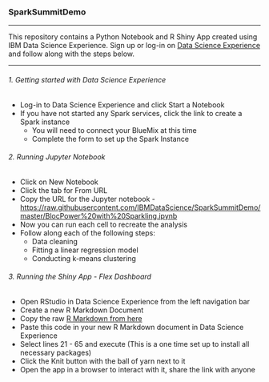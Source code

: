 ### SparkSummitDemo
--- 

This repository contains a Python Notebook and R Shiny App created using IBM Data Science Experience.  Sign up or log-in on [Data Science Experience](http://datascience.ibm.com/) and follow along with the steps below.

--- 

###### 1. Getting started with Data Science Experience
- Log-in to Data Science Experience and click Start a Notebook
- If you have not started any Spark services, click the link to create a Spark instance
  - You will need to connect your BlueMix at this time
  - Complete the form to set up the Spark Instance
  
###### 2. Running Jupyter Notebook
- Click on New Notebook
- Click the tab for From URL 
- Copy the URL for the Jupyter notebook - https://raw.githubusercontent.com/IBMDataScience/SparkSummitDemo/master/BlocPower%20with%20Sparkling.ipynb
- Now you can run each cell to recreate the analysis
- Follow along each of the following steps:
  - Data cleaning
  - Fitting a linear regression model
  - Conducting k-means clustering

###### 3. Running the Shiny App - Flex Dashboard
- Open RStudio in Data Science Experience from the left navigation bar 
- Create a new R Markdown Document
- Copy the raw [R Markdown from here](https://raw.githubusercontent.com/IBMDataScience/SparkSummitDemo/master/shinyDemo.Rmd)
- Paste this code in your new R Markdown document in Data Science Experience
- Select lines 21 - 65 and execute (This is a one time set up to install all necessary packages)
- Click the Knit button with the ball of yarn next to it
- Open the app in a browser to interact with it, share the link with anyone
